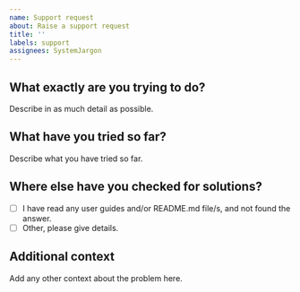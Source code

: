 ```yaml
---
name: Support request
about: Raise a support request
title: ''
labels: support
assignees: SystemJargon
---
```


## What exactly are you trying to do?

Describe in as much detail as possible.

## What have you tried so far?

Describe what you have tried so far.

## Where else have you checked for solutions?

* [ ] I have read any user guides and/or README.md file/s, and not found the answer.
* [ ] Other, please give details.

## Additional context

Add any other context about the problem here.
